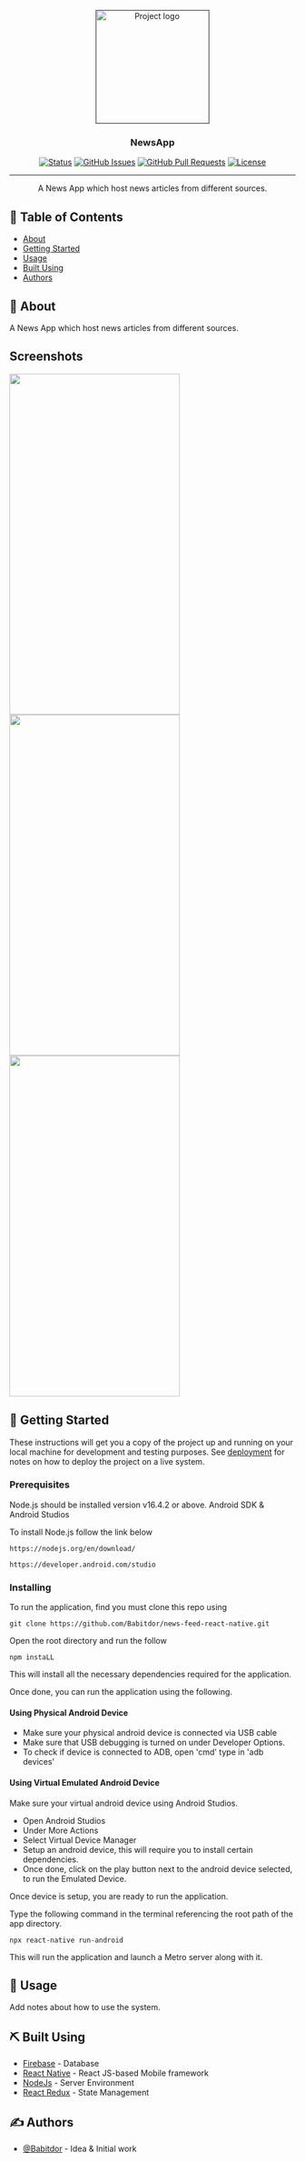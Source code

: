 <p align="center">
  <a href="" rel="noopener">
 <img width=200px height=200px src="https://user-images.githubusercontent.com/57758789/205992949-7481bf79-245d-439f-beaf-5d500372fcc5.png" alt="Project logo"></a>
</p>

<h3 align="center">NewsApp</h3>


<div align="center">

  [![Status](https://img.shields.io/badge/status-active-success.svg)]() 
  [![GitHub Issues](https://img.shields.io/github/issues/kylelobo/The-Documentation-Compendium.svg)](https://github.com/kylelobo/The-Documentation-Compendium/issues)
  [![GitHub Pull Requests](https://img.shields.io/github/issues-pr/kylelobo/The-Documentation-Compendium.svg)](https://github.com/kylelobo/The-Documentation-Compendium/pulls)
  [![License](https://img.shields.io/badge/license-MIT-blue.svg)](/LICENSE)

</div>

---

<p align="center"> A News App which host news articles from different sources. 
    <br> 
</p>


## 📝 Table of Contents
- [About](#about)
- [Getting Started](#getting_started)
- [Usage](#usage)
- [Built Using](#built_using)
- [Authors](#authors)

## 🧐 About <a name = "about"></a>
 A News App which host news articles from different sources. 

## Screenshots
<div style={{flex:1}}>
<img src="https://user-images.githubusercontent.com/57758789/205992391-c33b8d68-7084-47fd-8727-8967560b50d9.png" width="300" height="600" />
<img src="https://user-images.githubusercontent.com/57758789/205460805-bfe7076d-8bb0-4109-8c2b-2019481cd570.png" width="300" height="600" />
<img src="https://user-images.githubusercontent.com/57758789/205992402-72f03a49-ef74-40b5-8ee1-4e02983ffceb.png" width="300" height="600" />
</div>

## 🏁 Getting Started <a name = "getting_started"></a>
These instructions will get you a copy of the project up and running on your local machine for development and testing purposes. See [deployment](#deployment) for notes on how to deploy the project on a live system.

### Prerequisites
Node.js should be installed version v16.4.2 or above.
Android SDK & Android Studios

To install Node.js follow the link below
```
https://nodejs.org/en/download/

https://developer.android.com/studio
```

### Installing
To run the application, find you must clone this repo using 
```
git clone https://github.com/Babitdor/news-feed-react-native.git
```
Open the root directory and run the follow
```
npm instaLL
```
This will install all the necessary dependencies required for the application.

Once done, you can run the application using the following.

#### Using Physical Android Device
* Make sure your physical android device is connected via USB cable 
* Make sure that USB debugging is turned on under Developer Options.
* To check if device is connected to ADB, open 'cmd' type in 'adb devices'

#### Using Virtual Emulated Android Device
Make sure your virtual android device using Android Studios.
* Open Android Studios
* Under More Actions
* Select Virtual Device Manager
* Setup an android device, this will require you to install certain dependencies.
* Once done, click on the play button next to the android device selected, to run the Emulated Device.


Once device is setup, you are ready to run the application.

Type the following command in the terminal referencing the root path of the app directory.
```
npx react-native run-android
```
This will run the application and launch a Metro server along with it.

## 🎈 Usage <a name="usage"></a>
Add notes about how to use the system.

## ⛏️ Built Using <a name = "built_using"></a>
- [Firebase](https://firebase.google.com) - Database
- [React Native](https://reactnative.dev) - React JS-based Mobile framework
- [NodeJs](https://nodejs.org/en/) - Server Environment
- [React Redux](https://react-redux.js.org) - State Management

## ✍️ Authors <a name = "authors"></a>
- [@Babitdor](https://github.com/Babitdor) - Idea & Initial work
